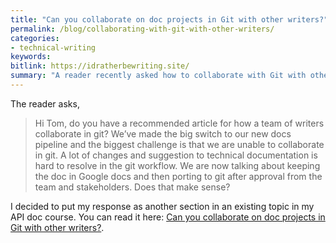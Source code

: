 ```yaml
---
title: "Can you collaborate on doc projects in Git with other writers?"
permalink: /blog/collaborating-with-git-with-other-writers/
categories:
- technical-writing
keywords:
bitlink: https://idratherbewriting.site/
summary: "A reader recently asked how to collaborate with Git with other writers. He said they found it hard to develop a Git workflow that allowed them to work on content together and wondered if another approach might be more suitable."
---
```


The reader asks,

> Hi Tom, do you have a recommended article for how a team of writers collaborate in git? We’ve made the big switch to our new docs pipeline and the biggest challenge is that we are unable to collaborate in git. A lot of changes and suggestion to technical documentation is hard to resolve in the git workflow. We are now talking about keeping the doc in Google docs and then porting to git after approval from the team and stakeholders. Does that make sense?

I decided to put my response as another section in an existing topic in my API doc course. You can read it here: [Can you collaborate on doc projects in Git with other writers?](https://idratherbewriting.com/learnapidoc/pubapis_version_control.html#collaborate-in-git).
